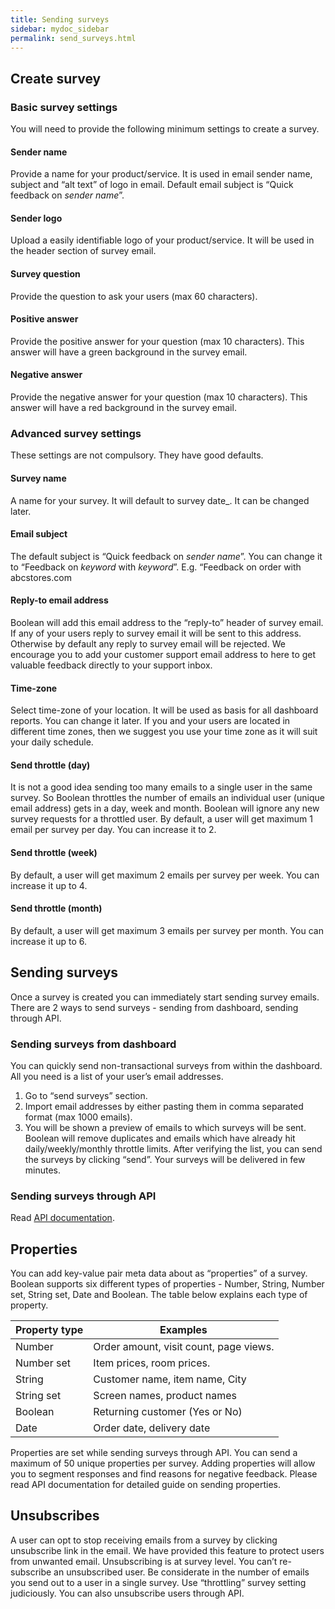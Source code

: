 ```yaml
---
title: Sending surveys
sidebar: mydoc_sidebar
permalink: send_surveys.html
---
```


## Create survey

### Basic survey settings

You will need to provide the following minimum settings to create a survey. 

#### Sender name
	
Provide a name for your product/service. It is used in email sender name, subject and “alt text” of logo in email. Default email subject is “Quick feedback on _sender name_”. 

#### Sender logo

Upload a easily identifiable logo of your product/service. It will be used in the header section of survey email. 

#### Survey question

Provide the question to ask your users (max 60 characters).

#### Positive answer

Provide the positive answer for your question (max 10 characters). This answer will have a green background in the survey email.

#### Negative answer

Provide the negative answer for your question (max 10 characters). This answer will have a red background in the survey email.

### Advanced survey settings

These settings are not compulsory. They have good defaults.

#### Survey name

A name for your survey. It will default to survey date_. It can be changed later.

#### Email subject

The default subject is “Quick feedback on _sender name_”. You can change it to “Feedback on _keyword_ with _keyword_”. E.g. “Feedback on order with abcstores.com

#### Reply-to email address

Boolean will add this email address to the “reply-to” header of survey email. If any of your users reply to survey email it will be sent to this address. Otherwise by default any reply to survey email will be rejected. We encourage you to add your customer support email address to here to get valuable feedback directly to your support inbox.

#### Time-zone

Select time-zone of your location. It will be used as basis for all dashboard reports. You can change it later. If you and your users are located in different time zones, then we suggest you use your time zone as it will suit your daily schedule. 

#### Send throttle (day)

It is not a good idea sending too many emails to a single user in the same survey. So Boolean throttles the number of emails an individual user (unique email address) gets in a day, week and month. Boolean will ignore any new survey requests for a throttled user. By default, a user will get maximum 1 email per survey per day. You can increase it to 2. 

#### Send throttle (week)

By default, a user will get maximum 2 emails per survey per week. You can increase it up to 4.

#### Send throttle (month)

By default, a user will get maximum 3 emails per survey per month. You can increase it up to 6.

## Sending surveys

Once a survey is created you can immediately start sending survey emails. There are 2 ways to send surveys - sending from dashboard, sending through API.

### Sending surveys from dashboard

You can quickly send non-transactional surveys from within the dashboard. All you need is a list of your user’s email addresses. 
1.	Go to “send surveys” section.
2.	Import email addresses by either pasting them in comma separated format (max 1000 emails).
3.	You will be shown a preview of emails to which surveys will be sent. Boolean will remove duplicates and emails which have already hit daily/weekly/monthly throttle limits. After verifying the list, you can send the surveys by clicking “send”. Your surveys will be delivered in few minutes.


### Sending surveys through API

Read [API documentation](/docs/v1_messages.html).

## Properties

You can add key-value pair meta data about as “properties” of a survey. Boolean supports six different types of properties - Number, String, Number set, String set, Date and Boolean. The table below explains each type of property.

|Property type|Examples|
|-------------|--------|
|Number|Order amount, visit count, page views.|
|Number set|Item prices, room prices.|
|String|Customer name, item name, City|
|String set|Screen names, product names|
|Boolean|Returning customer (Yes or No)|
|Date|Order date, delivery date|


Properties are set while sending surveys through API. You can send a maximum of 50 unique properties per survey. Adding properties will allow you to segment responses and find reasons for negative feedback. Please read API documentation for detailed guide on sending properties.

## Unsubscribes

A user can opt to stop receiving emails from a survey by clicking unsubscribe link in the email. We have provided this feature to protect users from unwanted email. Unsubscribing is at survey level. You can’t re-subscribe an unsubscribed user. Be considerate in the number of emails you send out to a user in a single survey. Use “throttling” survey setting judiciously. You can also unsubscribe users through API.

